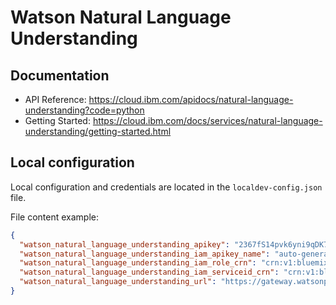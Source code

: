 # Watson Natural Language Understanding


## Documentation

 * API Reference: https://cloud.ibm.com/apidocs/natural-language-understanding?code=python
 * Getting Started: https://cloud.ibm.com/docs/services/natural-language-understanding/getting-started.html

##  Local configuration
Local configuration and credentials are located in the `localdev-config.json` file.


File content example:
```json
{
  "watson_natural_language_understanding_apikey": "2367fS14pvk6yni9qDK7UKZtgjZojLDIDObGBmENRWAg",
  "watson_natural_language_understanding_iam_apikey_name": "auto-generated-apikey-85a29766-24b6-4a8c",
  "watson_natural_language_understanding_iam_role_crn": "crn:v1:bluemix:public:iam::::serviceRole:Writer",
  "watson_natural_language_understanding_iam_serviceid_crn": "crn:v1:bluemix:public:iam-identity::a/123123::serviceid:ServiceId-8c11b0ef-123-4571-84ac-3123412",
  "watson_natural_language_understanding_url": "https://gateway.watsonplatform.net/natural-language-understanding/api"
}
```
